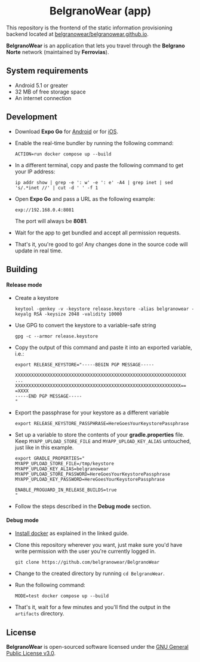 <h1 style="text-align: center;"> BelgranoWear (app) </h1>

This repository is the frontend of the static information provisioning backend located at [belgranowear/belgranowear.github.io](https://github.com/belgranowear/belgranowear.github.io).

**BelgranoWear** is an application that lets you travel through the **Belgrano Norte** network (maintained by **Ferrovias**).

## System requirements
- Android 5.1 or greater
- 32 MB of free storage space
- An internet connection

## Development

- Download **Expo Go** for [Android](https://play.google.com/store/apps/details?id=host.exp.exponent) or for [iOS](https://apps.apple.com/us/app/expo-go/id982107779).

- Enable the real-time bundler by running the following command:

    `ACTION=run docker compose up --build`

- In a different terminal, copy and paste the following command to get your IP address:

    `ip addr show | grep -e ': w' -e ': e' -A4 | grep inet | sed 's/.*inet //' | cut -d ' ' -f 1`

- Open **Expo Go** and pass a URL as the following example:

    `exp://192.168.0.4:8081`

    The port will always be **8081**.

- Wait for the app to get bundled and accept all permission requests.

- That's it, you're good to go! Any changes done in the source code will update in real time.

## Building

#### Release mode
- Create a keystore

    `keytool -genkey -v -keystore release.keystore -alias belgranowear -keyalg RSA -keysize 2048 -validity 10000`

- Use GPG to convert the keystore to a variable-safe string

    `gpg -c --armor release.keystore`

- Copy the output of this command and paste it into an exported variable, i.e.:

    ```
    export RELEASE_KEYSTORE="-----BEGIN PGP MESSAGE-----

    XXXXXXXXXXXXXXXXXXXXXXXXXXXXXXXXXXXXXXXXXXXXXXXXXXXXXXXXXXXXXXXX
    ...
    XXXXXXXXXXXXXXXXXXXXXXXXXXXXXXXXXXXXXXXXXXXXXXXXXXXXXXXXXXXXXX==
    =XXXX
    -----END PGP MESSAGE-----
    "
    ```

- Export the passphrase for your keystore as a different variable

    `export RELEASE_KEYSTORE_PASSPHRASE=HereGoesYourKeystorePassphrase`

- Set up a variable to store the contents of your **gradle.properties** file. Keep `MYAPP_UPLOAD_STORE_FILE` and `MYAPP_UPLOAD_KEY_ALIAS` untouched, just like in this example.

    ```
    export GRADLE_PROPERTIES="
    MYAPP_UPLOAD_STORE_FILE=/tmp/keystore
    MYAPP_UPLOAD_KEY_ALIAS=belgranowear
    MYAPP_UPLOAD_STORE_PASSWORD=HereGoesYourKeystorePassphrase
    MYAPP_UPLOAD_KEY_PASSWORD=HereGoesYourKeystorePassphrase

    ENABLE_PROGUARD_IN_RELEASE_BUILDS=true
    "
    ```

- Follow the steps described in the **Debug mode** section.

#### Debug mode
- [Install docker](https://docs.docker.com/desktop/install/linux-install/) as explained in the linked guide.
- Clone this repository wherever you want, just make sure you'd have write permission with the user you're currently logged in.

    `git clone https://github.com/belgranowear/BelgranoWear`
- Change to the created directory by running `cd BelgranoWear`.
- Run the following command:

    `MODE=test docker compose up --build`
- That's it, wait for a few minutes and you'll find the output in the `artifacts` directory.

## License

**BelgranoWear** is open-sourced software licensed under the [GNU General Public License v3.0](LICENSE).
